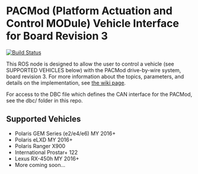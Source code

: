 # PACMod (Platform Actuation and Control MODule) Vehicle Interface for Board Revision 3 #

[![Build Status](https://travis-ci.org/astuff/pacmod3.svg?branch=master)](https://travis-ci.org/astuff/pacmod3)

This ROS node is designed to allow the user to control a vehicle (see SUPPORTED VEHICLES below) with the PACMod drive-by-wire system, board revision 3. For more information about the topics, parameters, and details on the implementation, see [the wiki page](https://autonomoustuff.atlassian.net/wiki/spaces/RW/pages/17749288/PACMod+System).

For access to the DBC file which defines the CAN interface for the PACMod, see the dbc/ folder in this repo.

## Supported Vehicles ##

- Polaris GEM Series (e2/e4/e6) MY 2016+
- Polaris eLXD MY 2016+
- Polaris Ranger X900
- International Prostar+ 122
- Lexus RX-450h MY 2016+
- More coming soon...
